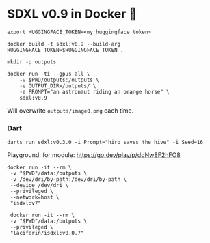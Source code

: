 # SDXL v0.9 in Docker 🐋

```
export HUGGINGFACE_TOKEN=<my huggingface token>
```

```
docker build -t sdxl:v0.9 --build-arg HUGGINGFACE_TOKEN=$HUGGINGFACE_TOKEN .
```

```
mkdir -p outputs
```

```
docker run -ti --gpus all \
    -v $PWD/outputs:/outputs \
    -e OUTPUT_DIR=/outputs/ \
    -e PROMPT="an astronaut riding an orange horse" \
    sdxl:v0.9
```

Will overwrite `outputs/image0.png` each time.

### Dart

```
darts run sdxl:v0.3.0 -i Prompt="hiro saves the hive" -i Seed=16
```

Playground: for module: https://go.dev/play/p/ddNw8F2hFO8

```
docker run -it --rm \
 -v "$PWD"/data:/outputs \
 -v /dev/dri/by-path:/dev/dri/by-path \
 --device /dev/dri \
 --privileged \
 --network=host \
 "isdxl:v7"

 docker run -it --rm \
 -v "$PWD"/data:/outputs \
 --privileged \
 "laciferin/isdxl:v0.0.7"
```
